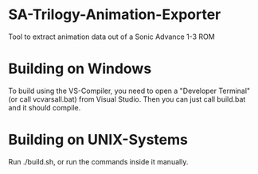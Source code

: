 # SA-Trilogy-Animation-Exporter
Tool to extract animation data out of a Sonic Advance 1-3 ROM

# Building on Windows
To build using the VS-Compiler, you need to open a "Developer Terminal" (or call vcvarsall.bat) from Visual Studio.
Then you can just call build.bat and it should compile.

# Building on UNIX-Systems
Run ./build.sh, or run the commands inside it manually.
